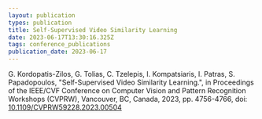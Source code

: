 ```yaml
---
layout: publication
types: publication
title: Self-Supervised Video Similarity Learning
date: 2023-06-17T13:30:16.325Z
tags: conference_publications
publication_date: 2023-06-17
---
```

G. Kordopatis-Zilos, G. Tolias, C. Tzelepis, I. Kompatsiaris, I. Patras, S. Papadopoulos, "Self-Supervised Video Similarity Learning.", in Proceedings of the IEEE/CVF Conference on Computer Vision and Pattern Recognition Workshops (CVPRW), Vancouver, BC, Canada, 2023, pp. 4756-4766, doi: [10.1109/CVPRW59228.2023.00504](https://ieeexplore.ieee.org/document/10208782)